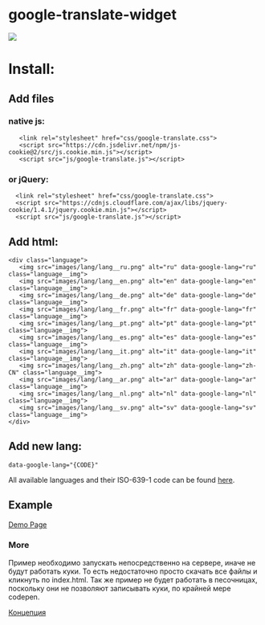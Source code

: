 # google-translate-widget

![](https://github.com/htmlcssjspro/google-translate-widget/blob/9928e61b13583d3680652c06125467f8220c34cf/image/google-translate.gif)

# Install:

## Add files

### native js:

```
   <link rel="stylesheet" href="css/google-translate.css">
   <script src="https://cdn.jsdelivr.net/npm/js-cookie@2/src/js.cookie.min.js"></script>
   <script src="js/google-translate.js"></script>
```

### or jQuery:

```
  <link rel="stylesheet" href="css/google-translate.css">
  <script src="https://cdnjs.cloudflare.com/ajax/libs/jquery-cookie/1.4.1/jquery.cookie.min.js"></script>
  <script src="js/google-translate.js"></script>
```

## Add html:

```
<div class="language">
   <img src="images/lang/lang__ru.png" alt="ru" data-google-lang="ru" class="language__img">
   <img src="images/lang/lang__en.png" alt="en" data-google-lang="en" class="language__img">
   <img src="images/lang/lang__de.png" alt="de" data-google-lang="de" class="language__img">
   <img src="images/lang/lang__fr.png" alt="fr" data-google-lang="fr" class="language__img">
   <img src="images/lang/lang__pt.png" alt="pt" data-google-lang="pt" class="language__img">
   <img src="images/lang/lang__es.png" alt="es" data-google-lang="es" class="language__img">
   <img src="images/lang/lang__it.png" alt="it" data-google-lang="it" class="language__img">
   <img src="images/lang/lang__zh.png" alt="zh" data-google-lang="zh-CN" class="language__img">
   <img src="images/lang/lang__ar.png" alt="ar" data-google-lang="ar" class="language__img">
   <img src="images/lang/lang__nl.png" alt="nl" data-google-lang="nl" class="language__img">
   <img src="images/lang/lang__sv.png" alt="sv" data-google-lang="sv" class="language__img">
</div>
```

## Add new lang:

```
data-google-lang="{CODE}"
```

All available languages and their ISO-639-1 code can be found [here](https://cloud.google.com/translate/docs/languages).

## Example

[Demo Page](http://demo.l2banners.ru/google-translate-custom-widget)

### More

Пример необходимо запускать непосредственно на сервере, иначе не будут работать
куки. То есть недостаточно просто скачать все файлы и кликнуть по index.html.
Так же пример не будет работать в песочницах, поскольку они не позволяют
записывать куки, по крайней мере codepen.

[Концепция](https://get-web.site/blog/29-kastomnyj-vidzhet-googletranslate-dlja-sajta.html)
